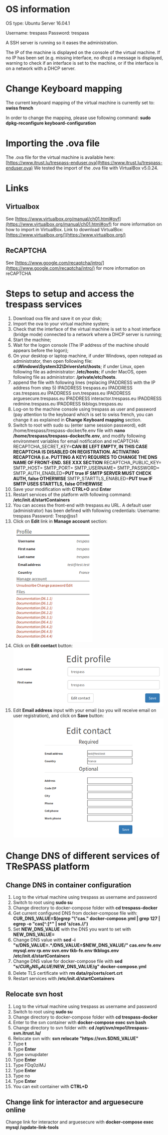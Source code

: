 # OS information
OS type: Ubuntu Server 16.04.1

Username: trespass
Password: trespass

A SSH server is running so it eases the administration.

The IP of the machine is displayed on the console of the virtual machine. If no IP has been set (e.g. missing interface, no dhcp) a message is displayed, warning to check if an interface is set to the machine, or if the interface is on a network with a DHCP server.

# Change Keyboard mapping
The current keyboard mapping of the virtual machine is currently set to: **swiss french**

In order to change the mapping, please use following command:
**sudo dpkg-reconfigure keyboard-configuration**

# Importing the .ova file
The .ova file for the virtual machine is available here: [https://www.itrust.lu/trespass-enduser.ova](https://www.itrust.lu/trespass-enduser.ova)
We tested the import of the .ova file with VirtualBox v5.0.24.

# Links
## Virtualbox
See [https://www.virtualbox.org/manual/ch01.html#ovf](https://www.virtualbox.org/manual/ch01.html#ovf) for more information on how to import in VirtualBox.
Link to download VirtualBox: [https://www.virtualbox.org/](https://www.virtualbox.org/)

## ReCAPTCHA
See [https://www.google.com/recaptcha/intro/](https://www.google.com/recaptcha/intro/) for more information on reCAPTCHA

# Steps to setup and access the trespass services
1. Download ova file and save it on your disk;
1. Import the ova to your virtual machine system;
1. Check that the interface of the virtual machine is set to a host interface (bridge mode) connected to a network where a DHCP server is running;
1. Start the machine;
1. Wait for the logon console (The IP address of the machine should appears before the logon);
1. On your desktop or laptop machine, if under Windows, open notepad as administrator, then open following file: **c:\Windows\System32\Drivers\etc\hosts**; if under Linux, open following file as administrator: **/etc/hosts**; if under MacOS, open following file as administrator: **/private/etc/hosts**.
1. append the file with following lines (replacing IPADDRESS with the IP address from step 5)
IPADDRESS       trespass.eu
IPADDRESS       cas.trespass.eu
IPADDRESS       svn.trespass.eu
IPADDRESS       arguesecure.trespass.eu
IPADDRESS       interactor.trespass.eu
IPADDRESS       redmine.trespass.eu
IPADDRESS       tkblogs.trespass.eu
1. Log-on to the machine console using trespass as user and password (pay attention to the keyboard which is set to swiss french, you can change it as explained in **Change Keyboard mapping** section. 
1. Switch to root with sudo su (enter same session password), edit /home/trespass/trespass-docker/fe.env file with **nano /home/trespass/trespass-docker/fe.env**, and modify following environment variables for email notification and reCAPTCHA:
RECAPTCHA_SECRET_KEY=**CAN BE LEFT EMPTY, IN THIS CASE RECAPTCHA IS DISABLED ON REGISTRATION. ACTIVATING RECAPTCHA (i.e. PUTTING A KEY) REQUIRES TO CHANGE THE DNS NAME OF FRONT-END. SEE XXX SECTION**
RECAPTCHA_PUBLIC_KEY=
SMTP_HOST=
SMTP_PORT=
SMTP_USERNAME=
SMTP_PASSWORD=
SMTP_AUTH_ENABLED=**PUT true IF SMTP SERVER MUST CHECK AUTH, false OTHERWISE**
SMTP_STARTTLS_ENABLED=**PUT true IF SMTP USES STARTTLS, false OTHERWISE**
1. Save your modification with **CTRL+O** and **Enter**
1. Restart services of the platform with following command: **/etc/init.d/startContainers**
1. You can access the front-end with trespass.eu URL. A default user (administrator) has been defined with following credentials:
Username: trespass
Password: Tresp@ss1
1. Click on **Edit** link in **Manage account** section:  
![Edit profile](./home.png  "Edit profile")
1. Click on **Edit contact** button:  
![Edit profile](./editcontact.png  "Edit contact")
1. Edit **Email address** input with your email (so you will receive email on user registration), and click on **Save** button:  
![Edit profile](./editemail.png  "Edit email")

# Change DNS of different services of TReSPASS platform
## Change DNS in container configuration
1. Log to the virtual machine using trespass as username and password
1. Switch to root using **sudo su**
1. Change directory to docker-compose folder with **cd trespass-docker**
1. Get current configured DNS from docker-compose file with: **CUR_DNS_VALUE=$(egrep "\\"cas." docker-compose.yml | grep 127 | egrep -o "cas[^:]*" | sed 's/cas.//')**
1. Set **NEW_DNS_VALUE** with the DNS you want to set with **NEW_DNS_VALUE=**
1. Change DNS value with **sed -i "s/DNS_VALUE=.*/DNS_VALUE=$NEW_DNS_VALUE/" cas.env fe.env mysql.env rp.env svn.env tkb-fe.env tkblogs.env /etc/init.d/startContainers**
1. Change DNS value for docker-compose file with **sed "s/$CUR_DNS_VALUE/$NEW_DNS_VALUE/g" docker-compose.yml**
1. Delete TLS certificate with **rm data/rp/certs/cert.crt**
1. Restart services with **/etc/init.d/startContainers**
## Relocate svn host
1. Log to the virtual machine using trespass as username and password
1. Switch to root using **sudo su**
1. Change directory to docker-compose folder with **cd trespass-docker**
1. Enter to the svn container with **docker-compose exec svn bash**
1. Change directory to svn folder with: **cd /opt/svn/repo1/trespass-svn.itrust.lu/**
1. Relocate svn with: **svn relocate "https://svn.$DNS_VALUE"**
1. Type **t**
1. Type **Enter**
1. Type svnupdater
1. Type **Enter**
1. Type FDq0ziMJ
1. Type **Enter**
1. Type no
1. Type **Enter**
1. You can exit container with **CTRL+D**
## Change link for interactor and arguesecure online
Change link for interactor and arguesecure with **docker-compose exec mysql /update-link-tools**